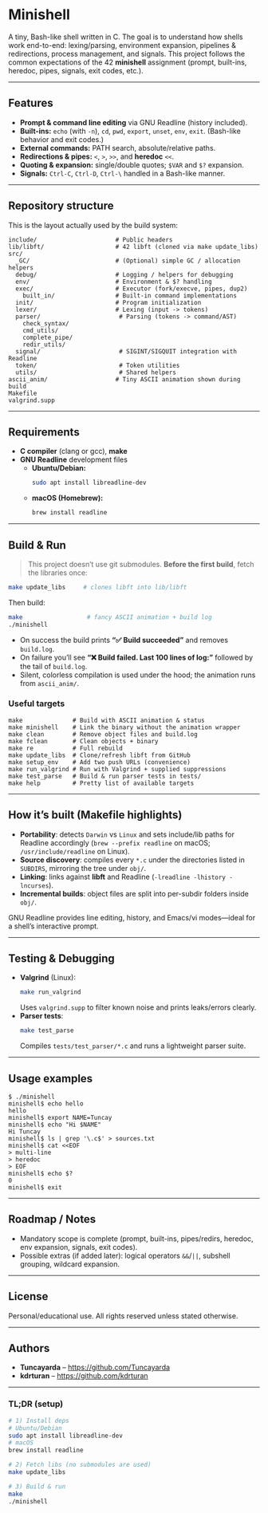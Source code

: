 # Minishell

A tiny, Bash-like shell written in C. The goal is to understand how shells work end-to-end: lexing/parsing, environment expansion, pipelines & redirections, process management, and signals. This project follows the common expectations of the 42 **minishell** assignment (prompt, built-ins, heredoc, pipes, signals, exit codes, etc.).

---

## Features

- **Prompt & command line editing** via GNU Readline (history included).
- **Built-ins:** `echo` (with `-n`), `cd`, `pwd`, `export`, `unset`, `env`, `exit`. (Bash-like behavior and exit codes.)
- **External commands:** PATH search, absolute/relative paths.
- **Redirections & pipes:** `<`, `>`, `>>`, and **heredoc** `<<`.
- **Quoting & expansion:** single/double quotes; `$VAR` and `$?` expansion.
- **Signals:** `Ctrl-C`, `Ctrl-D`, `Ctrl-\` handled in a Bash-like manner.

---

## Repository structure

This is the layout actually used by the build system:

```
include/                      # Public headers
lib/libft/                    # 42 libft (cloned via make update_libs)
src/
  _GC/                        # (Optional) simple GC / allocation helpers
  debug/                      # Logging / helpers for debugging
  env/                        # Environment & $? handling
  exec/                       # Executor (fork/execve, pipes, dup2)
    built_in/                 # Built-in command implementations
  init/                       # Program initialization
  lexer/                      # Lexing (input -> tokens)
  parser/                      # Parsing (tokens -> command/AST)
    check_syntax/
    cmd_utils/
    complete_pipe/
    redir_utils/
  signal/                      # SIGINT/SIGQUIT integration with Readline
  token/                       # Token utilities
  utils/                       # Shared helpers
ascii_anim/                   # Tiny ASCII animation shown during build
Makefile
valgrind.supp
```

---

## Requirements

- **C compiler** (clang or gcc), **make**
- **GNU Readline** development files
  - **Ubuntu/Debian:**
    ```bash
    sudo apt install libreadline-dev
    ```
  - **macOS (Homebrew):**
    ```bash
    brew install readline
    ```

---

## Build & Run

> This project doesn’t use git submodules. **Before the first build**, fetch the libraries once:

```bash
make update_libs     # clones libft into lib/libft
```

Then build:

```bash
make                  # fancy ASCII animation + build log
./minishell
```

- On success the build prints **“✅  Build succeeded”** and removes `build.log`.
- On failure you’ll see **“❌  Build failed. Last 100 lines of log:”** followed by the tail of `build.log`.
- Silent, colorless compilation is used under the hood; the animation runs from `ascii_anim/`.

### Useful targets

```text
make              # Build with ASCII animation & status
make minishell    # Link the binary without the animation wrapper
make clean        # Remove object files and build.log
make fclean       # Clean objects + binary
make re           # Full rebuild
make update_libs  # Clone/refresh libft from GitHub
make setup_env    # Add two push URLs (convenience)
make run_valgrind # Run with Valgrind + supplied suppressions
make test_parse   # Build & run parser tests in tests/
make help         # Pretty list of available targets
```

---

## How it’s built (Makefile highlights)

- **Portability**: detects `Darwin` vs `Linux` and sets include/lib paths for Readline accordingly (`brew --prefix readline` on macOS; `/usr/include/readline` on Linux).
- **Source discovery**: compiles every `*.c` under the directories listed in `SUBDIRS`, mirroring the tree under `obj/`.
- **Linking**: links against **libft** and Readline (`-lreadline -lhistory -lncurses`).
- **Incremental builds**: object files are split into per-subdir folders inside `obj/`.

GNU Readline provides line editing, history, and Emacs/vi modes—ideal for a shell’s interactive prompt.

---

## Testing & Debugging

- **Valgrind** (Linux):
  ```bash
  make run_valgrind
  ```
  Uses `valgrind.supp` to filter known noise and prints leaks/errors clearly.
- **Parser tests**:
  ```bash
  make test_parse
  ```
  Compiles `tests/test_parser/*.c` and runs a lightweight parser suite.

---

## Usage examples

```console
$ ./minishell
minishell$ echo hello
hello
minishell$ export NAME=Tuncay
minishell$ echo "Hi $NAME"
Hi Tuncay
minishell$ ls | grep '\.c$' > sources.txt
minishell$ cat <<EOF
> multi-line
> heredoc
> EOF
minishell$ echo $?
0
minishell$ exit
```

---

## Roadmap / Notes

- Mandatory scope is complete (prompt, built-ins, pipes/redirs, heredoc, env expansion, signals, exit codes).
- Possible extras (if added later): logical operators `&&`/`||`, subshell grouping, wildcard expansion.

---

## License

Personal/educational use. All rights reserved unless stated otherwise.

---

## Authors

- **Tuncayarda** – https://github.com/Tuncayarda  
- **kdrturan** – https://github.com/kdrturan

---

### TL;DR (setup)

```bash
# 1) Install deps
# Ubuntu/Debian
sudo apt install libreadline-dev
# macOS
brew install readline

# 2) Fetch libs (no submodules are used)
make update_libs

# 3) Build & run
make
./minishell
```

